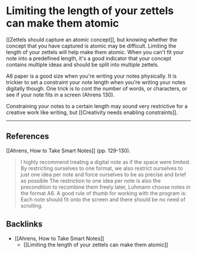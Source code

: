 # Limiting the length of your zettels can make them atomic
[[Zettels should capture an atomic concept]], but knowing whether the concept that you have captured is atomic may be difficult. Limiting the length of your zettels will help make them atomic. When you can't fit your note into a predefined length, it's a good indicator that your concept contains multiple ideas and should be split into multiple zettels.

A6 paper is a good size when you're writing your notes physically. It is trickier to set a constraint your note length when you're writing your notes digitally though. One trick is to cont the number of words, or characters, or see if your note fits in a screen (Ahrens 130).

Constraining your notes to a certain length may sound very restrictive for a creative work like writing, but [[Creativity needs enabling constraints]].

---
## References
[[Ahrens, How to Take Smart Notes]] (pp. 129-130).
> I highly recommend treating a digital note as if the space were limited. By restricting ourselves to one format, we also restrict ourselves to just one idea per note and force ourselves to be as precise and brief as possible The restriction to one idea per note is also the precondition to recombine them freely later, Luhmann choose notes in the format A6. A good rule of thumb for working with the program is: Each note should fit onto the screen and there should be no need of scrolling.

## Backlinks
* [[Ahrens, How to Take Smart Notes]]
	* [[Limiting the length of your zettels can make them atomic]]

<!-- #evergreen #constraint -->

<!-- {BearID:28FF2E70-DB19-4562-9A4C-B590297C0C43-71920-00017F9CBDCA9C1B} -->
